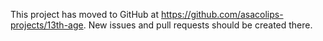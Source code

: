 This project has moved to GitHub at https://github.com/asacolips-projects/13th-age. New issues and pull requests should be created there.